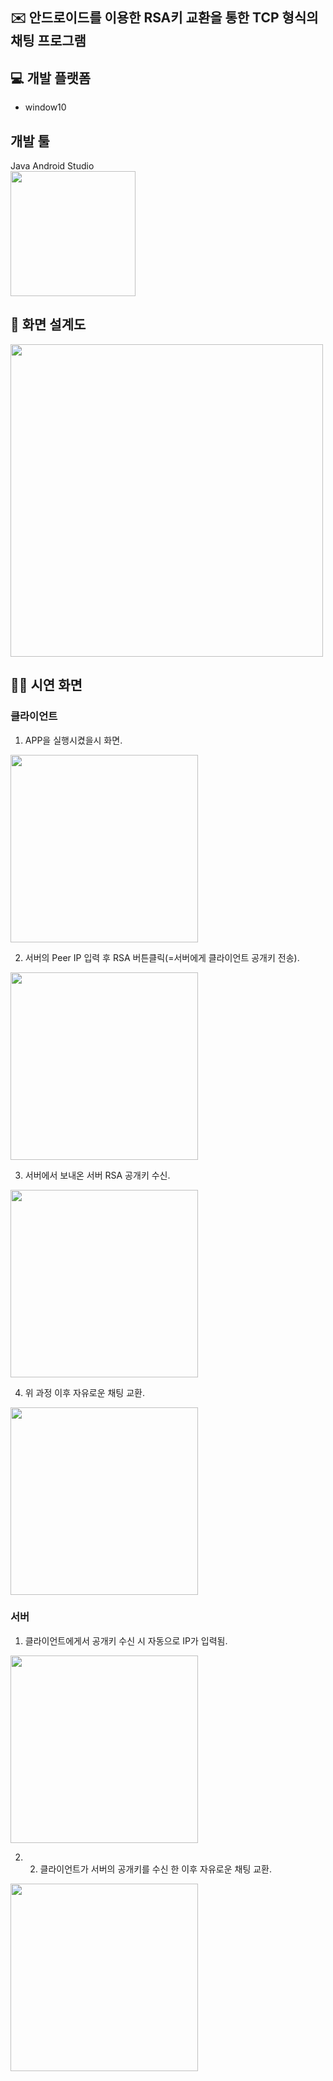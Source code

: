 ## :envelope: 안드로이드를 이용한 RSA키 교환을 통한 TCP 형식의 채팅 프로그램

## :computer: 개발 플랫폼
  - window10
## 개발 툴
Java Android Studio
<br>
<img src="https://lovefields.github.io/img/androidstudio.png"  width="200" height="200">

## :green_book: 화면 설계도

<img src="https://user-images.githubusercontent.com/66079830/85937661-b2617b80-b940-11ea-8209-b99adb34e0e9.png"  width="500" height="500">

## :ok_woman: 시연 화면 

### 클라이언트
1. APP을 실행시켰을시 화면.

<img src="https://user-images.githubusercontent.com/66079830/85937685-ff455200-b940-11ea-95a0-63c0c341e2fd.png"  width="300" height="300">

2. 서버의 Peer IP 입력 후 RSA 버튼클릭(=서버에게 클라이언트 공개키 전송).

<img src="https://user-images.githubusercontent.com/66079830/85937690-053b3300-b941-11ea-8357-71706e8bac66.png"  width="300" height="300">

3. 서버에서 보내온 서버 RSA 공개키 수신.

<img src="https://user-images.githubusercontent.com/66079830/85937702-1edc7a80-b941-11ea-83fc-5a4e1f1af4f5.png"  width="300" height="300">

4. 위 과정 이후 자유로운 채팅 교환.

<img src="https://user-images.githubusercontent.com/66079830/85937707-29970f80-b941-11ea-88a4-50b32ea1ea83.png"  width="300" height="300">

### 서버
1. 클라이언트에게서 공개키 수신 시 자동으로 IP가 입력됨.
<img src="https://user-images.githubusercontent.com/66079830/85937710-2d2a9680-b941-11ea-9a21-4460e673e8e7.png"  width="300" height="300">

2. 2. 클라이언트가 서버의 공개키를 수신 한 이후 자유로운 채팅 교환.
<img src="https://user-images.githubusercontent.com/66079830/85937712-30be1d80-b941-11ea-9c2f-66afb2087933.png"  width="300" height="300">
